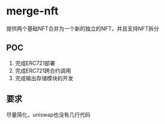 # merge-nft
提供两个基础NFT合并为一个新的独立的NFT，并且支持NFT拆分

## POC
1. 完成ERC721部署
2. 完成ERC721跨合约调用
3. 完成输出存储模块的开发

## 要求
尽量简化，uniswap也没有几行代码
